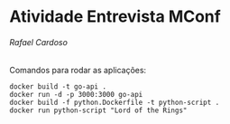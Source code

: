 # Atividade Entrevista MConf
###### Rafael Cardoso

Comandos para rodar as aplicações:

```
docker build -t go-api .
docker run -d -p 3000:3000 go-api
docker build -f python.Dockerfile -t python-script .
docker run python-script "Lord of the Rings"
```
